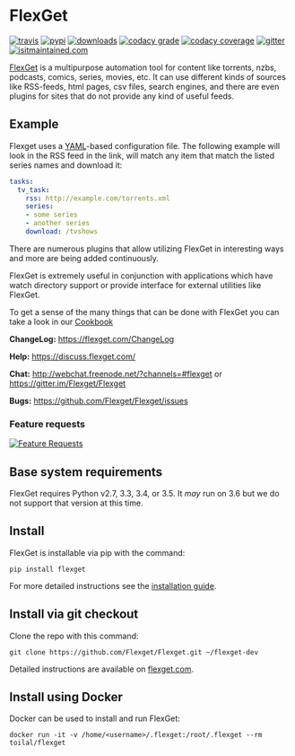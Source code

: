 # FlexGet

[![travis](https://api.travis-ci.org/Flexget/Flexget.png?branch=master)](https://travis-ci.org/Flexget/Flexget)
[![pypi](https://img.shields.io/pypi/v/Flexget.svg)](https://pypi.python.org/pypi/Flexget)
[![downloads](https://img.shields.io/pypi/dm/Flexget.svg)](https://pypi.python.org/pypi/Flexget)
[![codacy grade](https://api.codacy.com/project/badge/Grade/81e8ae42c7544dc48853102b1b7f88d5)](https://www.codacy.com/app/Flexget/Flexget?utm_source=github.com&amp;utm_medium=referral&amp;utm_content=Flexget/Flexget&amp;utm_campaign=Badge_Grade)
[![codacy coverage](https://api.codacy.com/project/badge/Coverage/81e8ae42c7544dc48853102b1b7f88d5)](https://www.codacy.com/app/Flexget/Flexget?utm_source=github.com&amp;utm_medium=referral&amp;utm_content=Flexget/Flexget&amp;utm_campaign=Badge_Coverage)
[![gitter](https://img.shields.io/gitter/room/nwjs/nw.js.svg)](https://gitter.im/Flexget/Flexget)
[![isitmaintained.com](http://isitmaintained.com/badge/resolution/Flexget/Flexget.svg)](http://isitmaintained.com/project/Flexget/Flexget)

[FlexGet](https://flexget.com) is a multipurpose automation tool for content like torrents, nzbs, podcasts, comics, series, movies, etc. It can use different kinds of sources like RSS-feeds, html pages, csv files, search engines, and there are even plugins for sites that do not provide any kind of useful feeds.

## Example

Flexget uses a [YAML](http://www.yaml.org/)-based configuration file.
The following example will look in the RSS feed in the link, will match any item that match the listed series names and download it:
```yaml
tasks:
  tv_task:
    rss: http://example.com/torrents.xml
    series:
    - some series
    - another series
    download: /tvshows
```

There are numerous plugins that allow utilizing FlexGet in interesting ways and more are being added continuously.

FlexGet is extremely useful in conjunction with applications which have watch directory support or provide interface for external utilities like FlexGet.

To get a sense of the many things that can be done with FlexGet you can take a look in our [Cookbook](https://flexget.com/Cookbook)


**ChangeLog:** https://flexget.com/ChangeLog

**Help:** https://discuss.flexget.com/

**Chat:** http://webchat.freenode.net/?channels=#flexget or https://gitter.im/Flexget/Flexget

**Bugs:** https://github.com/Flexget/Flexget/issues

### Feature requests
[![Feature Requests](http://feathub.com/Flexget/Flexget?format=svg)](http://feathub.com/Flexget/Flexget)

## Base system requirements

FlexGet requires Python v2.7, 3.3, 3.4, or 3.5. It *may* run on 3.6 but we do not support that version at this time.

## Install
FlexGet is installable via pip with the command:

    pip install flexget

For more detailed instructions see the [installation guide](https://flexget.com/Install).

## Install via git checkout

Clone the repo with this command:

    git clone https://github.com/Flexget/Flexget.git ~/flexget-dev

Detailed instructions are available on [flexget.com](https://flexget.com/GitHubInstall).

## Install using Docker 

Docker can be used to install and run FlexGet:

    docker run -it -v /home/<username>/.flexget:/root/.flexget --rm toilal/flexget
